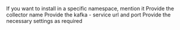 If you want to install in a specific namespace, mention it
Provide the collector name 
Provide the kafka - service url and port
Provide the necessary settings as required
